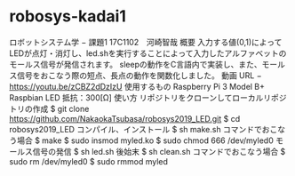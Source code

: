 # robosys-kadai1

ロボットシステム学 − 課題1
17C1102　河崎智哉
概要
入力する値(0,1)によってLEDが点灯・消灯し、led.shを実行することによって入力したアルファベットのモールス信号が発信されます。 sleepの動作をC言語内で実装し、また、モールス信号をおこなう際の短点、長点の動作を関数化しました。
動画
URL − https://youtu.be/zCBZ2dDzIzU
使用するもの
Raspberry Pi 3 Model B+ 
Raspbian
LED
抵抗：300[Ω]
使い方
リポジトリをクローンしてローカルリポジトリの作成 
$ git clone https://github.com/NakaokaTsubasa/robosys2019_LED.git
$ cd robosys2019_LED
コンパイル、インストール 
$ sh make.sh
コマンドでおこなう場合 
$ make
$ sudo insmod myled.ko
$ sudo chmod 666 /dev/myled0
モールス信号の発信 
$ sh led.sh
後始末 
$ sh clean.sh
コマンドでおこなう場合 
$ sudo rm /dev/myled0
$ sudo rmmod myled
